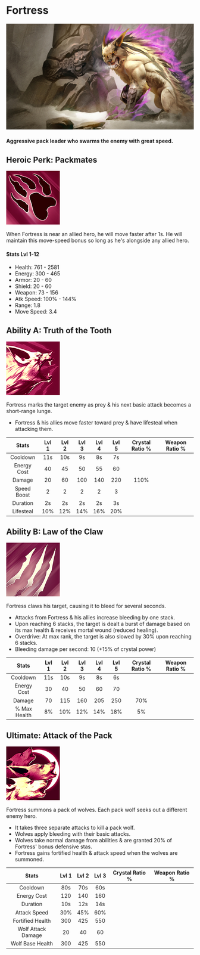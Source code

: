 # Fortress

![](../../.gitbook/assets/image%20%28299%29.png)

#### Aggressive pack leader who swarms the enemy with great speed.

## Heroic Perk: Packmates

![Packmates](../../.gitbook/assets/image%20%2853%29.png)

When Fortress is near an allied hero, he will move faster after 1s. He will maintain this move-speed bonus so long as he's alongside any allied hero.

#### Stats Lvl 1-12

* Health: 761 - 2581
* Energy: 300 - 465
* Armor: 20 - 60
* Shield: 20 - 60
* Weapon: 73 - 156
* Atk Speed: 100% - 144%
* Range: 1.8
* Move Speed: 3.4

## Ability A: Truth of the Tooth

![Truth of the Tooth](../../.gitbook/assets/image%20%2816%29.png)

Fortress marks the target enemy as prey & his next basic attack becomes a short-range lunge.

* Fortress & his allies move faster toward prey & have lifesteal when attacking them.

| Stats | Lvl 1 | Lvl 2 | Lvl 3 | Lvl 4 | Lvl 5 | Crystal      Ratio % | Weapon     Ratio % |
| :---: | :---: | :---: | :---: | :---: | :---: | :---: | :---: |
| Cooldown | 11s | 10s | 9s | 8s | 7s |  |  |
| Energy       Cost | 40 | 45 | 50 | 55 | 60 |  |  |
| Damage | 20 | 60 | 100 | 140 | 220 | 110% |  |
| Speed        Boost | 2 | 2 | 2 | 2 | 3 |  |  |
| Duration | 2s | 2s | 2s | 2s | 3s |  |  |
| Lifesteal | 10% | 12% | 14% | 16% | 20% |  |  |

## Ability B: Law of the Claw

![Law of the Claw](../../.gitbook/assets/image%20%2875%29.png)

Fortress claws his target, causing it to bleed for several seconds.

* Attacks from Fortress & his allies increase bleeding by one stack.
* Upon reaching 6 stacks, the target is dealt a burst of damage based on its max health & receives mortal wound \(reduced healing\).
* Overdrive: At max rank, the target is also slowed by 30% upon reaching 6 stacks.
* Bleeding damage per second: 10 \(+15% of crystal power\)

| Stats | Lvl 1 | Lvl 2 | Lvl 3 | Lvl 4 | Lvl 5 | Crystal      Ratio % | Weapon     Ratio % |
| :---: | :---: | :---: | :---: | :---: | :---: | :---: | :---: |
| Cooldown | 11s | 10s | 9s | 8s | 6s |  |  |
| Energy       Cost | 30 | 40 | 50 | 60 | 70 |  |  |
| Damage | 70 | 115 | 160 | 205 | 250 | 70% |  |
| % Max          Health | 8% | 10% | 12% | 14% | 18% | 5% |  |

## Ultimate: Attack of the Pack

![Attack of the Pack](../../.gitbook/assets/image%20%2890%29.png)

Fortress summons a pack of wolves. Each pack wolf seeks out a different enemy hero.

* It takes three separate attacks to kill a pack wolf.
* Wolves apply bleeding with their basic attacks.
* Wolves take normal damage from abilities & are granted 20% of Fortress' bonus defensive stas.
* Fortress gains fortified health & attack speed when the wolves are summoned.

| Stats | Lvl 1 | Lvl 2 | Lvl 3 | Crystal Ratio % | Weapon Ratio % |
| :---: | :---: | :---: | :---: | :---: | :---: |
| Cooldown | 80s | 70s | 60s |  |  |
| Energy Cost | 120 | 140 | 160 |  |  |
| Duration | 10s | 12s | 14s |  |  |
| Attack Speed | 30% | 45% | 60% |  |  |
| Fortified Health | 300 | 425 | 550 |  |  |
| Wolf Attack        Damage | 20 | 40 | 60 |  |  |
| Wolf Base Health | 300 | 425 | 550 |  |  |

